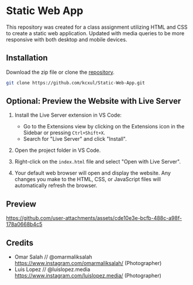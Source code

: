 # Static Web App

This repository was created for a class assignment utilizing HTML and CSS to create a static web application. Updated with media queries to be more responsive with both desktop and mobile devices.

## Installation

Download the zip file or clone the [repository](https://github.com/kcxul/Static-Web-App.git).

```sh
git clone https://github.com/kcxul/Static-Web-App.git
```

## Optional: Preview the Website with Live Server

1. Install the Live Server extension in VS Code:
    - Go to the Extensions view by clicking on the Extensions icon in the Sidebar or pressing `Ctrl+Shift+X`.
    - Search for "Live Server" and click "Install".

2. Open the project folder in VS Code.

3. Right-click on the `index.html` file and select "Open with Live Server".

4. Your default web browser will open and display the website. Any changes you make to the HTML, CSS, or JavaScript files will automatically refresh the browser.

## Preview 

https://github.com/user-attachments/assets/cde10e3e-bcfb-488c-a98f-178a0668b4c5

## Credits
- Omar Salah // @omarmaliksalah https://www.instagram.com/omarmaliksalah/ (Photographer)
- Luis Lopez // @luislopez.media https://www.instagram.com/luislopez.media/ (Photographer)





